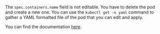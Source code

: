 The `spec.containers.name` field is not editable. You have to delete the pod and create a new one.
You can use the `kubectl get -o yaml` command to gather a YAML formatted file of the pod that you can edit and apply.

You can find the documentation [here](https://kubernetes.io/docs/reference/kubectl/#operations).